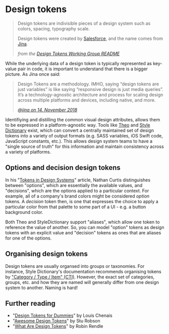 # Design tokens
>Design tokens are indivisible pieces of a design system such as colors, spacing, typography scale.
>
>Design tokens were created by [Salesforce](https://www.lightningdesignsystem.com/design-tokens/), and the name comes from [Jina](https://www.sushiandrobots.com/).
>
>_from the [Design Tokens Working Group README](https://github.com/design-tokens/working-group)_

While the underlying data of a design token is typically represented as key-value pair in code, it is important to understand that there is a bigger picture. As Jina once said:

>Design Tokens are a methodology. IMHO, saying “design tokens are just variables” is like saying “responsive design is just media queries”. It’s a technology-agnostic architecture and process for scaling design across multiple platforms and devices, including native, and more.
>
>_[@jina on 14. November 2018](https://twitter.com/jina/status/1062808011301965825)_

Identifiying and distilling the common visual design attributes, allows them to be expressed in a platform-agnostic way. Tools like [Theo](https://github.com/salesforce-ux/theo) and [Style Dictionary](https://amzn.github.io/style-dictionary/) exist, which can convert a centrally maintained set of design tokens into a variety of output formats (e.g. SASS variables, iOS Swift code, JavaScript constants, etc.). This allows design system teams to have a "single source of truth" for this information and maintain consistency across a variety of platforms.

## Options and decision design tokens
In his "[Tokens in Design Systems](https://medium.com/eightshapes-llc/tokens-in-design-systems-25dd82d58421)" article, Nathan Curtis distinguishes between "options", which are essentially the available values, and "decisions", which are the options applied to a particular context. For example, all of a company's brand colors might be considered _option_ tokens. A _decision_ token then, is one that expresses the choice to apply a particular color from that palette to some part of a UI - e.g. a button background color.

Both Theo and StyleDictionary support "aliases", which allow one token to reference the value of another. So, you can model "option" tokens as design tokens with an explicit value and "decision" tokens as ones that are aliases for one of the options.

## Organising design tokens
Design tokens are usually organsed into groups or taxonomies. For instance, Style Dictionary's documentation recommends organising tokens by ["Category / Type / Item" (CTI)](https://amzn.github.io/style-dictionary/#/properties?id=category-type-item). However, the exact set of categories, groups, etc. and how they are named will generally differ from one design system to another. Naming is hard!

## Further reading

* "[Design Tokens for Dummies](https://uxdesign.cc/design-tokens-for-dummies-8acebf010d71)" by Louis Chenais
* "[Awesome Design Tokens](https://github.com/sturobson/Awesome-Design-Tokens)" by Stu Robson
* "[What Are Design Tokens](https://github.com/sturobson/Awesome-Design-Tokens)" by Robin Rendle

